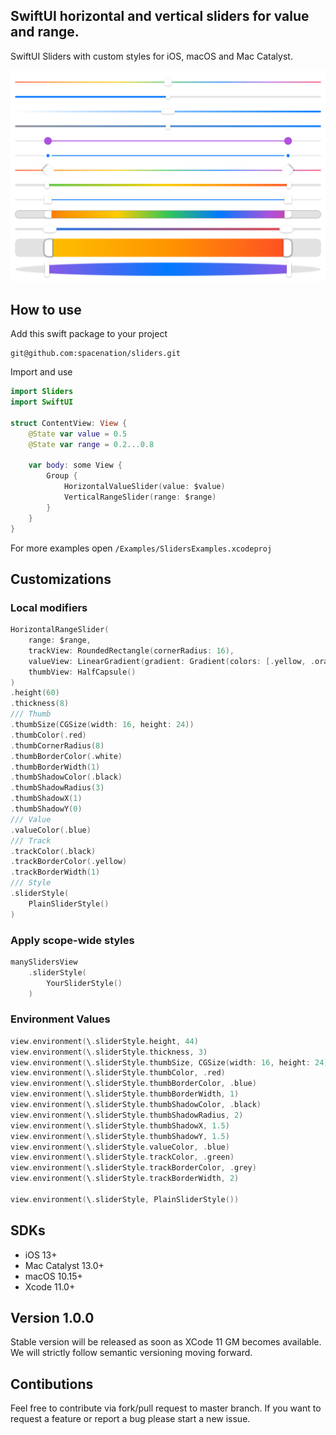 ## SwiftUI horizontal and vertical sliders for value and range.

SwiftUI Sliders with custom styles for iOS, macOS and Mac Catalyst.

<center>
<img src="Resources/sliders.png"/>
</center>

## How to use

Add this swift package to  your project
```
git@github.com:spacenation/sliders.git
```

Import and use

```swift
import Sliders
import SwiftUI

struct ContentView: View {
    @State var value = 0.5
    @State var range = 0.2...0.8
    
    var body: some View {
        Group {
            HorizontalValueSlider(value: $value)
            VerticalRangeSlider(range: $range)
        }
    }
}
```
For more examples open `/Examples/SlidersExamples.xcodeproj`

## Customizations

### Local modifiers
```swift
HorizontalRangeSlider(
    range: $range,
    trackView: RoundedRectangle(cornerRadius: 16),
    valueView: LinearGradient(gradient: Gradient(colors: [.yellow, .orange, .red]), startPoint: .leading, endPoint: .trailing),
    thumbView: HalfCapsule()
)
.height(60)
.thickness(8)
/// Thumb
.thumbSize(CGSize(width: 16, height: 24))
.thumbColor(.red)
.thumbCornerRadius(8)
.thumbBorderColor(.white)
.thumbBorderWidth(1)
.thumbShadowColor(.black)
.thumbShadowRadius(3)
.thumbShadowX(1)
.thumbShadowY(0)
/// Value
.valueColor(.blue)
/// Track
.trackColor(.black)
.trackBorderColor(.yellow)
.trackBorderWidth(1)
/// Style
.sliderStyle(
    PlainSliderStyle()
)
```

### Apply scope-wide styles
```swift
manySlidersView
    .sliderStyle(
        YourSliderStyle()
    )
```

### Environment Values
```swift
view.environment(\.sliderStyle.height, 44)
view.environment(\.sliderStyle.thickness, 3)
view.environment(\.sliderStyle.thumbSize, CGSize(width: 16, height: 24))
view.environment(\.sliderStyle.thumbColor, .red)
view.environment(\.sliderStyle.thumbBorderColor, .blue)
view.environment(\.sliderStyle.thumbBorderWidth, 1)
view.environment(\.sliderStyle.thumbShadowColor, .black)
view.environment(\.sliderStyle.thumbShadowRadius, 2)
view.environment(\.sliderStyle.thumbShadowX, 1.5)
view.environment(\.sliderStyle.thumbShadowY, 1.5)
view.environment(\.sliderStyle.valueColor, .blue)
view.environment(\.sliderStyle.trackColor, .green)
view.environment(\.sliderStyle.trackBorderColor, .grey)
view.environment(\.sliderStyle.trackBorderWidth, 2)

view.environment(\.sliderStyle, PlainSliderStyle())
```

## SDKs
- iOS 13+
- Mac Catalyst 13.0+
- macOS 10.15+
- Xcode 11.0+

## Version 1.0.0
Stable version will be released as soon as XCode 11 GM becomes available. We will strictly follow semantic versioning moving forward.

## Contibutions
Feel free to contribute via fork/pull request to master branch. If you want to request a feature or report a bug please start a new issue.

